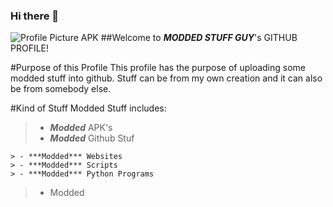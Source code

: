 ### Hi there 👋
![Profile Picture APK](https://encrypted-tbn0.gstatic.com/images?q=tbn:ANd9GcQHOIrpEnyNe7uOZ8h1h1F2Hm-bxBHgm8yfiCPlW9Dd7mWjSve1Ih4f0SgxgGbHeRshR5E&usqp=CAU)
##Welcome to **_MODDED STUFF GUY_**'s GITHUB PROFILE!

#Purpose of this Profile
This profile has the purpose of uploading some modded stuff into github. Stuff can be from my own creation and it can also be from somebody else.

#Kind of Stuff
Modded Stuff includes:
  > - ***Modded*** APK's
  > - ***Modded*** Github Stuf

    > - ***Modded*** Websites
    > - ***Modded*** Scripts
    > - ***Modded*** Python Programs
  > - Modded 
